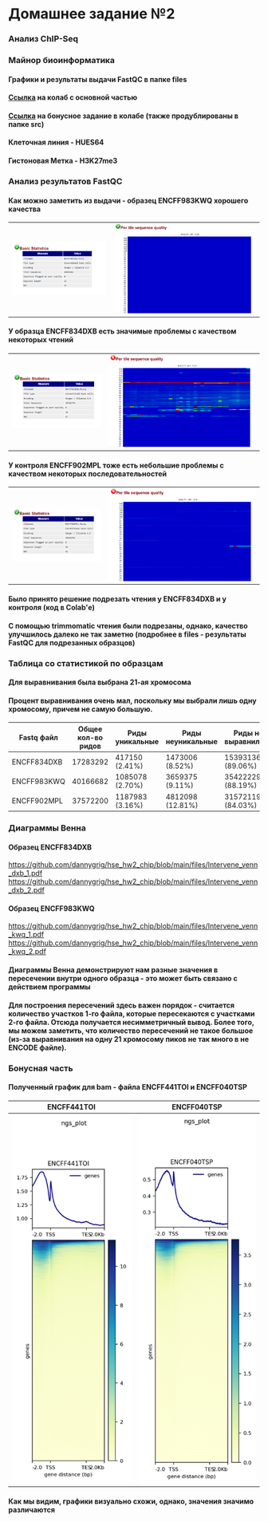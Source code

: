# Домашнее задание №2 
### Анализ ChIP-Seq
### Майнор биоинформатика

#### Графики и результаты выдачи FastQC в папке files
#### [Ссылка](https://colab.research.google.com/drive/10yiTXD_kCj7P0BEzCJt2P9eQIPPrtyLX?usp=sharing) на колаб с основной частью
#### [Ссылка](https://colab.research.google.com/drive/1UaofFq8Pje0yJ6u8wfi4Prd-XjX29t2j?usp=sharing) на бонусное задание в колабе (также продублированы в папке src)

#### Клеточная линия - HUES64	
#### Гистоновая Метка - H3K27me3

### Анализ результатов FastQC
#### Как можно заметить из выдачи - образец ENCFF983KWQ хорошего качества
 |  |  |
 | ------------- | ------------- |
 | ![](https://github.com/dannygrig/hse_hw2_chip/blob/main/files/FF983KWQ_fastqc.png) | ![](https://github.com/dannygrig/hse_hw2_chip/blob/main/files/FF983KWQ_fastqc_2.png) |
#### У образца ENCFF834DXB есть значимые проблемы с качеством некоторых чтений
 |  |  |
 | ------------- | ------------- |
 | ![](https://github.com/dannygrig/hse_hw2_chip/blob/main/files/FF834DXB_fastqc.png) | ![](https://github.com/dannygrig/hse_hw2_chip/blob/main/files/FF834DXB_fastqc_2.png) |
#### У контроля ENCFF902MPL тоже есть небольшие проблемы с качеством некоторых последовательностей
 |  |  |
 | ------------- | ------------- |
 | ![](https://github.com/dannygrig/hse_hw2_chip/blob/main/files/FF902MPL_fastqc.png) | ![](https://github.com/dannygrig/hse_hw2_chip/blob/main/files/FF902MPL_fastqc_2.png) |
#### Было принято решение подрезать чтения у ENCFF834DXB и у контроля (код в Colab'е)
#### С помощью trimmomatic чтения были подрезаны, однако, качество улучшилось далеко не так заметно (подробнее в files - результаты FastQC для подрезанных образцов)

### Таблица со статистикой по образцам
#### Для выравнивания была выбрана 21-ая хромосома
#### Процент выравнивания очень мал, поскольку мы выбрали лишь одну хромосому, причем не самую большую.
| Fastq файл | Общее кол-во ридов | Риды уникальные | Риды неуникальные | Риды не выравнились |
| ------------- | ------------- | ------------- | ------------- | ------------- |
| ENCFF834DXB | 17283292 | 417150 (2.41%) | 1473006 (8.52%) | 15393136 (89.06%) |
| ENCFF983KWQ | 40166682 | 1085078 (2.70%) | 3659375 (9.11%) | 35422229 (88.19%) |
| ENCFF902MPL | 37572200 | 1187983 (3.16%) | 4812098 (12.81%) | 31572119 (84.03%) |

### Диаграммы Венна
#### Образец ENCFF834DXB
 https://github.com/dannygrig/hse_hw2_chip/blob/main/files/Intervene_venn_dxb_1.pdf
 https://github.com/dannygrig/hse_hw2_chip/blob/main/files/Intervene_venn_dxb_2.pdf
#### Образец ENCFF983KWQ 
 https://github.com/dannygrig/hse_hw2_chip/blob/main/files/Intervene_venn_kwq_1.pdf
 https://github.com/dannygrig/hse_hw2_chip/blob/main/files/Intervene_venn_kwq_2.pdf
#### Диаграммы Венна демонстрируют нам разные значения в пересечении внутри одного образца - это может быть связано с действием программы
#### Для построения пересечений здесь важен порядок - считается количество участков 1-го файла, которые пересекаются с участками 2-го файла. Отсюда получается несимметричный вывод. Более того, мы можем заметить, что количество пересечений не такое большое (из-за выравнивания на одну 21 хромосому пиков не так много в не ENCODE файле).
### Бонусная часть 
#### Полученный график для bam - файла ENCFF441TOI и ENCFF040TSP
 | ENCFF441TOI | ENCFF040TSP |
 | ------------- | ------------- |
 | ![](https://github.com/dannygrig/hse_hw2_chip/blob/main/files/result.png) | ![](https://github.com/dannygrig/hse_hw2_chip/blob/main/files/result_2.png) |

#### Как мы видим, графики визуально схожи, однако, значения значимо различаются 
